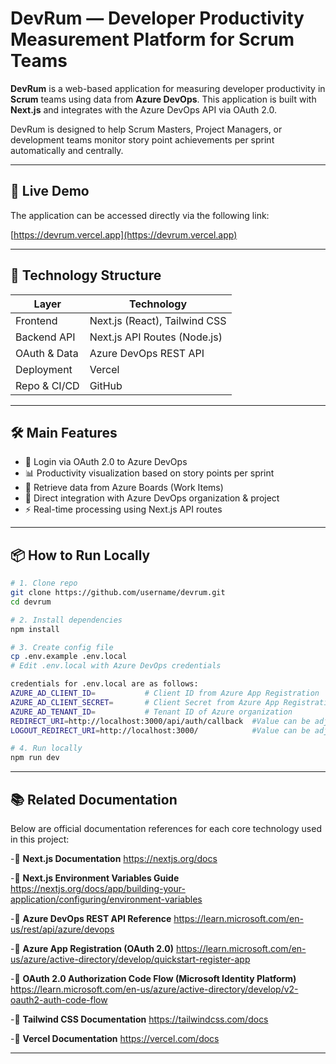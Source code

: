 # DevRum — Developer Productivity Measurement Platform for Scrum Teams

**DevRum** is a web-based application for measuring developer productivity in **Scrum** teams using data from **Azure DevOps**. This application is built with **Next.js** and integrates with the Azure DevOps API via OAuth 2.0.

DevRum is designed to help Scrum Masters, Project Managers, or development teams monitor story point achievements per sprint automatically and centrally.

---

## 🚀 Live Demo

The application can be accessed directly via the following link:

[https://devrum.vercel.app](https://devrum.vercel.app)

---

## 📁 Technology Structure

| Layer        | Technology                     |
| ------------ | ----------------------------- |
| Frontend     | Next.js (React), Tailwind CSS |
| Backend API  | Next.js API Routes (Node.js)  |
| OAuth & Data | Azure DevOps REST API         |
| Deployment   | Vercel                        |
| Repo & CI/CD | GitHub                        |

---

## 🛠️ Main Features

- 🔐 Login via OAuth 2.0 to Azure DevOps
- 📊 Productivity visualization based on story points per sprint
- 📂 Retrieve data from Azure Boards (Work Items)
- 🔄 Direct integration with Azure DevOps organization & project
- ⚡ Real-time processing using Next.js API routes

---

## 📦 How to Run Locally

```bash
# 1. Clone repo
git clone https://github.com/username/devrum.git
cd devrum

# 2. Install dependencies
npm install

# 3. Create config file
cp .env.example .env.local
# Edit .env.local with Azure DevOps credentials

credentials for .env.local are as follows:
AZURE_AD_CLIENT_ID=           # Client ID from Azure App Registration
AZURE_AD_CLIENT_SECRET=       # Client Secret from Azure App Registration
AZURE_AD_TENANT_ID=           # Tenant ID of Azure organization
REDIRECT_URI=http://localhost:3000/api/auth/callback  #Value can be adjusted if deployed
LOGOUT_REDIRECT_URI=http://localhost:3000/            #Value can be adjusted if deployed

# 4. Run locally
npm run dev

```
---

## 📚 Related Documentation
Below are official documentation references for each core technology used in this project:

-📘 **Next.js Documentation**
https://nextjs.org/docs

-📘 **Next.js Environment Variables Guide**
https://nextjs.org/docs/app/building-your-application/configuring/environment-variables

-📘 **Azure DevOps REST API Reference**
https://learn.microsoft.com/en-us/rest/api/azure/devops

-📘 **Azure App Registration (OAuth 2.0)**
https://learn.microsoft.com/en-us/azure/active-directory/develop/quickstart-register-app

-📘 **OAuth 2.0 Authorization Code Flow (Microsoft Identity Platform)**
https://learn.microsoft.com/en-us/azure/active-directory/develop/v2-oauth2-auth-code-flow

-📘 **Tailwind CSS Documentation**
https://tailwindcss.com/docs

-📘 **Vercel Documentation**
https://vercel.com/docs

---
